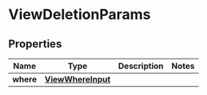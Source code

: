 

# ViewDeletionParams


## Properties

Name | Type | Description | Notes
------------ | ------------- | ------------- | -------------
**where** | [**ViewWhereInput**](ViewWhereInput.md) |  | 



